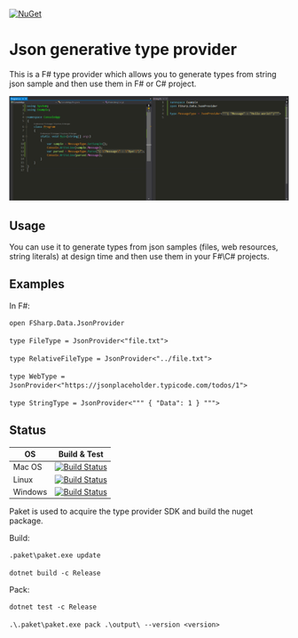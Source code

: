 [![NuGet](https://img.shields.io/nuget/v/Resx.svg)](https://www.nuget.org/packages/Resx/)

# Json generative type provider

This is a F# type provider which allows you to generate types from string json sample and then use them in F# or C# project.

![Screenshot](docs/preview.png)

## Usage

You can use it to generate types from json samples (files, web resources, string literals) at design time and then use them in your F#\C# projects.

## Examples

In F#:

    open FSharp.Data.JsonProvider

    type FileType = JsonProvider<"file.txt">

    type RelativeFileType = JsonProvider<"../file.txt">

    type WebType = JsonProvider<"https://jsonplaceholder.typicode.com/todos/1">

    type StringType = JsonProvider<""" { "Data": 1 } """>

## Status

| OS      | Build & Test |
|---------|--------------|
| Mac OS  | [![Build Status](https://dev.azure.com/GithubProjects/JsonProvider/_apis/build/status/Liminiens.json-provider)](https://dev.azure.com/GithubProjects/JsonProvider/_build/latest?definitionId=1&branchName=master&jobname=macOS_10_13) |
| Linux   | [![Build Status](https://dev.azure.com/GithubProjects/JsonProvider/_apis/build/status/Liminiens.json-provider)](https://dev.azure.com/GithubProjects/JsonProvider/_build/latest?definitionId=1&branchName=master&jobname=ubuntu_16_04) |
| Windows | [![Build Status](https://dev.azure.com/GithubProjects/JsonProvider/_apis/build/status/Liminiens.json-provider)](https://dev.azure.com/GithubProjects/JsonProvider/_build/latest?definitionId=1&branchName=master&jobname=vs2017_win2016) |

Paket is used to acquire the type provider SDK and build the nuget package.

Build:

    .paket\paket.exe update

    dotnet build -c Release

Pack:

    dotnet test -c Release

    .\.paket\paket.exe pack .\output\ --version <version>
